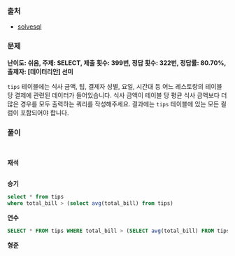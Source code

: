 ### 출처
- [solvesql](https://solvesql.com/problems/find-tables-with-high-bill/)

### 문제

**난이도: 쉬움, 주제: SELECT, 제출 횟수: 399번, 정답 횟수: 322번, 정답률: 80.70%, 출제자: [데이터리안] 선미**

`tips` 테이블에는 식사 금액, 팁, 결제자 성별, 요일, 시간대 등 어느 레스토랑의 테이블 당 결제에 관련된 데이터가 들어있습니다. 식사 금액이 테이블 당 평균 식사 금액보다 더 많은 경우를 모두 출력하는 쿼리를 작성해주세요. 결과에는 `tips` 테이블에 있는 모든 컬럼이 포함되어야 합니다.

### 풀이
<br>

**재석**

```sql
```   

**승기**
```sql
select * from tips
where total_bill > (select avg(total_bill) from tips)
```

**연수**

```sql
SELECT * FROM tips WHERE total_bill > (SELECT avg(total_bill) FROM tips)
```

**형준**
```sql
```
